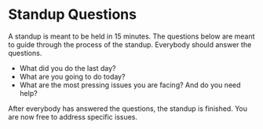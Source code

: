 # Standup Questions

A standup is meant to be held in 15 minutes. The questions below are meant to guide through the process of the standup. Everybody should answer the questions.

  - What did you do the last day?
  - What are you going to do today?
  - What are the most pressing issues you are facing? And do you need help?

After everybody has answered the questions, the standup is finished. You are now free to address specific issues.